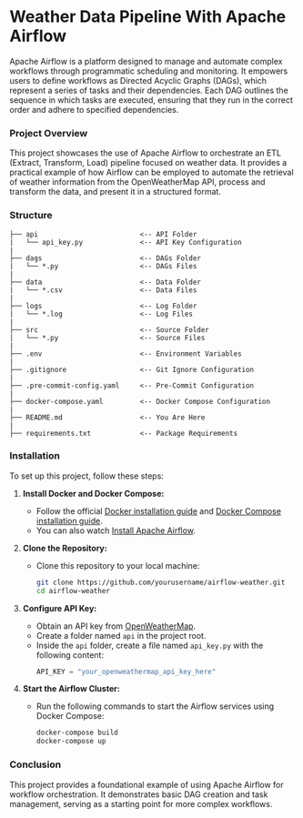 # Weather Data Pipeline With Apache Airflow
Apache Airflow is a platform designed to manage and automate complex workflows through programmatic scheduling and monitoring. It empowers users to define workflows as Directed Acyclic Graphs (DAGs), which represent a series of tasks and their dependencies. Each DAG outlines the sequence in which tasks are executed, ensuring that they run in the correct order and adhere to specified dependencies.

### Project Overview
This project showcases the use of Apache Airflow to orchestrate an ETL (Extract, Transform, Load) pipeline focused on weather data. It provides a practical example of how Airflow can be employed to automate the retrieval of weather information from the OpenWeatherMap API, process and transform the data, and present it in a structured format.

### Structure
```
├── api                         <-- API Folder
|   └── api_key.py              <-- API Key Configuration
|
├── dags                        <-- DAGs Folder
|   └── *.py                    <-- DAGs Files
|
├── data                        <-- Data Folder
|   └── *.csv                   <-- Data Files
|
├── logs                        <-- Log Folder
|   └── *.log                   <-- Log Files
|
├── src                         <-- Source Folder
|   └── *.py                    <-- Source Files
|
├── .env                        <-- Environment Variables
|
├── .gitignore                  <-- Git Ignore Configuration
|
├── .pre-commit-config.yaml     <-- Pre-Commit Configuration
|
├── docker-compose.yaml         <-- Docker Compose Configuration
|
├── README.md                   <-- You Are Here
|
├── requirements.txt            <-- Package Requirements
```

### Installation
To set up this project, follow these steps:

1. **Install Docker and Docker Compose:**
   - Follow the official [Docker installation guide](https://docs.docker.com/get-docker/) and [Docker Compose installation guide](https://docs.docker.com/compose/install/).
   - You can also watch [Install Apache Airflow](https://www.youtube.com/watch?v=Fl64Y0p7rls).

2. **Clone the Repository:**
   - Clone this repository to your local machine:
     ```bash
     git clone https://github.com/yourusername/airflow-weather.git
     cd airflow-weather
     ```

3. **Configure API Key:**
   - Obtain an API key from [OpenWeatherMap](https://openweathermap.org/api).
   - Create a folder named `api` in the project root.
   - Inside the `api` folder, create a file named `api_key.py` with the following content:
     ```python
     API_KEY = "your_openweathermap_api_key_here"
     ```

4. **Start the Airflow Cluster:**
   - Run the following commands to start the Airflow services using Docker Compose:
     ```bash
     docker-compose build
     docker-compose up
     ```

### Conclusion
This project provides a foundational example of using Apache Airflow for workflow orchestration. It demonstrates basic DAG creation and task management, serving as a starting point for more complex workflows.
